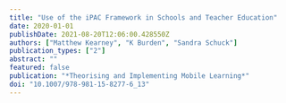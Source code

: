 ```yaml
---
title: "Use of the iPAC Framework in Schools and Teacher Education"
date: 2020-01-01
publishDate: 2021-08-20T12:06:00.428550Z
authors: ["Matthew Kearney", "K Burden", "Sandra Schuck"]
publication_types: ["2"]
abstract: ""
featured: false
publication: "*Theorising and Implementing Mobile Learning*"
doi: "10.1007/978-981-15-8277-6_13"
---
```


